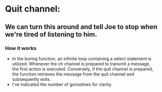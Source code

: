 # Quit channel: 
## We can turn this around and tell Joe to stop when we're tired of listening to him.
### How it works
- In the boring function, an infinite loop containing a select statement is utilized. Whenever the ch channel is prepared to transmit a message, the first action is executed. Conversely, if the quit channel is prepared, the function retrieves the message from the quit channel and subsequently exits.
- I've indicated the number of goroutines for clarity.
